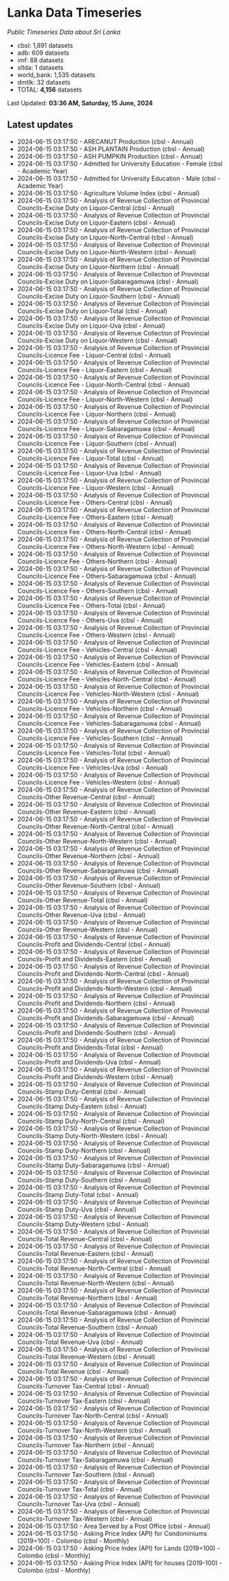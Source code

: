 # Lanka Data Timeseries
*Public Timeseries Data about Sri Lanka*

* cbsl: 1,891 datasets
* adb: 609 datasets
* imf: 88 datasets
* sltda: 1 datasets
* world_bank: 1,535 datasets
* dmtlk: 32 datasets
* TOTAL: **4,156** datasets

Last Updated: **03:36 AM, Saturday, 15 June, 2024**

## Latest updates

* 2024-06-15 03:17:50 - ARECANUT Production (cbsl - Annual)
* 2024-06-15 03:17:50 - ASH PLANTAIN Production (cbsl - Annual)
* 2024-06-15 03:17:50 - ASH PUMPKIN Production (cbsl - Annual)
* 2024-06-15 03:17:50 - Admitted for University Education - Female (cbsl - Academic Year)
* 2024-06-15 03:17:50 - Admitted for University Education - Male (cbsl - Academic Year)
* 2024-06-15 03:17:50 - Agriculture Volume Index (cbsl - Annual)
* 2024-06-15 03:17:50 - Analysis of Revenue Collection of Provincial Councils-Excise Duty on Liquor-Central (cbsl - Annual)
* 2024-06-15 03:17:50 - Analysis of Revenue Collection of Provincial Councils-Excise Duty on Liquor-Eastern (cbsl - Annual)
* 2024-06-15 03:17:50 - Analysis of Revenue Collection of Provincial Councils-Excise Duty on Liquor-North-Central (cbsl - Annual)
* 2024-06-15 03:17:50 - Analysis of Revenue Collection of Provincial Councils-Excise Duty on Liquor-North-Western (cbsl - Annual)
* 2024-06-15 03:17:50 - Analysis of Revenue Collection of Provincial Councils-Excise Duty on Liquor-Northern (cbsl - Annual)
* 2024-06-15 03:17:50 - Analysis of Revenue Collection of Provincial Councils-Excise Duty on Liquor-Sabaragamuwa (cbsl - Annual)
* 2024-06-15 03:17:50 - Analysis of Revenue Collection of Provincial Councils-Excise Duty on Liquor-Southern (cbsl - Annual)
* 2024-06-15 03:17:50 - Analysis of Revenue Collection of Provincial Councils-Excise Duty on Liquor-Total (cbsl - Annual)
* 2024-06-15 03:17:50 - Analysis of Revenue Collection of Provincial Councils-Excise Duty on Liquor-Uva (cbsl - Annual)
* 2024-06-15 03:17:50 - Analysis of Revenue Collection of Provincial Councils-Excise Duty on Liquor-Western (cbsl - Annual)
* 2024-06-15 03:17:50 - Analysis of Revenue Collection of Provincial Councils-Licence Fee - Liquor-Central (cbsl - Annual)
* 2024-06-15 03:17:50 - Analysis of Revenue Collection of Provincial Councils-Licence Fee - Liquor-Eastern (cbsl - Annual)
* 2024-06-15 03:17:50 - Analysis of Revenue Collection of Provincial Councils-Licence Fee - Liquor-North-Central (cbsl - Annual)
* 2024-06-15 03:17:50 - Analysis of Revenue Collection of Provincial Councils-Licence Fee - Liquor-North-Western (cbsl - Annual)
* 2024-06-15 03:17:50 - Analysis of Revenue Collection of Provincial Councils-Licence Fee - Liquor-Northern (cbsl - Annual)
* 2024-06-15 03:17:50 - Analysis of Revenue Collection of Provincial Councils-Licence Fee - Liquor-Sabaragamuwa (cbsl - Annual)
* 2024-06-15 03:17:50 - Analysis of Revenue Collection of Provincial Councils-Licence Fee - Liquor-Southern (cbsl - Annual)
* 2024-06-15 03:17:50 - Analysis of Revenue Collection of Provincial Councils-Licence Fee - Liquor-Total (cbsl - Annual)
* 2024-06-15 03:17:50 - Analysis of Revenue Collection of Provincial Councils-Licence Fee - Liquor-Uva (cbsl - Annual)
* 2024-06-15 03:17:50 - Analysis of Revenue Collection of Provincial Councils-Licence Fee - Liquor-Western (cbsl - Annual)
* 2024-06-15 03:17:50 - Analysis of Revenue Collection of Provincial Councils-Licence Fee - Others-Central (cbsl - Annual)
* 2024-06-15 03:17:50 - Analysis of Revenue Collection of Provincial Councils-Licence Fee - Others-Eastern (cbsl - Annual)
* 2024-06-15 03:17:50 - Analysis of Revenue Collection of Provincial Councils-Licence Fee - Others-North-Central (cbsl - Annual)
* 2024-06-15 03:17:50 - Analysis of Revenue Collection of Provincial Councils-Licence Fee - Others-North-Western (cbsl - Annual)
* 2024-06-15 03:17:50 - Analysis of Revenue Collection of Provincial Councils-Licence Fee - Others-Northern (cbsl - Annual)
* 2024-06-15 03:17:50 - Analysis of Revenue Collection of Provincial Councils-Licence Fee - Others-Sabaragamuwa (cbsl - Annual)
* 2024-06-15 03:17:50 - Analysis of Revenue Collection of Provincial Councils-Licence Fee - Others-Southern (cbsl - Annual)
* 2024-06-15 03:17:50 - Analysis of Revenue Collection of Provincial Councils-Licence Fee - Others-Total (cbsl - Annual)
* 2024-06-15 03:17:50 - Analysis of Revenue Collection of Provincial Councils-Licence Fee - Others-Uva (cbsl - Annual)
* 2024-06-15 03:17:50 - Analysis of Revenue Collection of Provincial Councils-Licence Fee - Others-Western (cbsl - Annual)
* 2024-06-15 03:17:50 - Analysis of Revenue Collection of Provincial Councils-Licence Fee - Vehicles-Central (cbsl - Annual)
* 2024-06-15 03:17:50 - Analysis of Revenue Collection of Provincial Councils-Licence Fee - Vehicles-Eastern (cbsl - Annual)
* 2024-06-15 03:17:50 - Analysis of Revenue Collection of Provincial Councils-Licence Fee - Vehicles-North-Central (cbsl - Annual)
* 2024-06-15 03:17:50 - Analysis of Revenue Collection of Provincial Councils-Licence Fee - Vehicles-North-Western (cbsl - Annual)
* 2024-06-15 03:17:50 - Analysis of Revenue Collection of Provincial Councils-Licence Fee - Vehicles-Northern (cbsl - Annual)
* 2024-06-15 03:17:50 - Analysis of Revenue Collection of Provincial Councils-Licence Fee - Vehicles-Sabaragamuwa (cbsl - Annual)
* 2024-06-15 03:17:50 - Analysis of Revenue Collection of Provincial Councils-Licence Fee - Vehicles-Southern (cbsl - Annual)
* 2024-06-15 03:17:50 - Analysis of Revenue Collection of Provincial Councils-Licence Fee - Vehicles-Total (cbsl - Annual)
* 2024-06-15 03:17:50 - Analysis of Revenue Collection of Provincial Councils-Licence Fee - Vehicles-Uva (cbsl - Annual)
* 2024-06-15 03:17:50 - Analysis of Revenue Collection of Provincial Councils-Licence Fee - Vehicles-Western (cbsl - Annual)
* 2024-06-15 03:17:50 - Analysis of Revenue Collection of Provincial Councils-Other Revenue-Central (cbsl - Annual)
* 2024-06-15 03:17:50 - Analysis of Revenue Collection of Provincial Councils-Other Revenue-Eastern (cbsl - Annual)
* 2024-06-15 03:17:50 - Analysis of Revenue Collection of Provincial Councils-Other Revenue-North-Central (cbsl - Annual)
* 2024-06-15 03:17:50 - Analysis of Revenue Collection of Provincial Councils-Other Revenue-North-Western (cbsl - Annual)
* 2024-06-15 03:17:50 - Analysis of Revenue Collection of Provincial Councils-Other Revenue-Northern (cbsl - Annual)
* 2024-06-15 03:17:50 - Analysis of Revenue Collection of Provincial Councils-Other Revenue-Sabaragamuwa (cbsl - Annual)
* 2024-06-15 03:17:50 - Analysis of Revenue Collection of Provincial Councils-Other Revenue-Southern (cbsl - Annual)
* 2024-06-15 03:17:50 - Analysis of Revenue Collection of Provincial Councils-Other Revenue-Total (cbsl - Annual)
* 2024-06-15 03:17:50 - Analysis of Revenue Collection of Provincial Councils-Other Revenue-Uva (cbsl - Annual)
* 2024-06-15 03:17:50 - Analysis of Revenue Collection of Provincial Councils-Other Revenue-Western (cbsl - Annual)
* 2024-06-15 03:17:50 - Analysis of Revenue Collection of Provincial Councils-Profit and Dividends-Central (cbsl - Annual)
* 2024-06-15 03:17:50 - Analysis of Revenue Collection of Provincial Councils-Profit and Dividends-Eastern (cbsl - Annual)
* 2024-06-15 03:17:50 - Analysis of Revenue Collection of Provincial Councils-Profit and Dividends-North-Central (cbsl - Annual)
* 2024-06-15 03:17:50 - Analysis of Revenue Collection of Provincial Councils-Profit and Dividends-North-Western (cbsl - Annual)
* 2024-06-15 03:17:50 - Analysis of Revenue Collection of Provincial Councils-Profit and Dividends-Northern (cbsl - Annual)
* 2024-06-15 03:17:50 - Analysis of Revenue Collection of Provincial Councils-Profit and Dividends-Sabaragamuwa (cbsl - Annual)
* 2024-06-15 03:17:50 - Analysis of Revenue Collection of Provincial Councils-Profit and Dividends-Southern (cbsl - Annual)
* 2024-06-15 03:17:50 - Analysis of Revenue Collection of Provincial Councils-Profit and Dividends-Total (cbsl - Annual)
* 2024-06-15 03:17:50 - Analysis of Revenue Collection of Provincial Councils-Profit and Dividends-Uva (cbsl - Annual)
* 2024-06-15 03:17:50 - Analysis of Revenue Collection of Provincial Councils-Profit and Dividends-Western (cbsl - Annual)
* 2024-06-15 03:17:50 - Analysis of Revenue Collection of Provincial Councils-Stamp Duty-Central (cbsl - Annual)
* 2024-06-15 03:17:50 - Analysis of Revenue Collection of Provincial Councils-Stamp Duty-Eastern (cbsl - Annual)
* 2024-06-15 03:17:50 - Analysis of Revenue Collection of Provincial Councils-Stamp Duty-North-Central (cbsl - Annual)
* 2024-06-15 03:17:50 - Analysis of Revenue Collection of Provincial Councils-Stamp Duty-North-Western (cbsl - Annual)
* 2024-06-15 03:17:50 - Analysis of Revenue Collection of Provincial Councils-Stamp Duty-Northern (cbsl - Annual)
* 2024-06-15 03:17:50 - Analysis of Revenue Collection of Provincial Councils-Stamp Duty-Sabaragamuwa (cbsl - Annual)
* 2024-06-15 03:17:50 - Analysis of Revenue Collection of Provincial Councils-Stamp Duty-Southern (cbsl - Annual)
* 2024-06-15 03:17:50 - Analysis of Revenue Collection of Provincial Councils-Stamp Duty-Total (cbsl - Annual)
* 2024-06-15 03:17:50 - Analysis of Revenue Collection of Provincial Councils-Stamp Duty-Uva (cbsl - Annual)
* 2024-06-15 03:17:50 - Analysis of Revenue Collection of Provincial Councils-Stamp Duty-Western (cbsl - Annual)
* 2024-06-15 03:17:50 - Analysis of Revenue Collection of Provincial Councils-Total Revenue-Central (cbsl - Annual)
* 2024-06-15 03:17:50 - Analysis of Revenue Collection of Provincial Councils-Total Revenue-Eastern (cbsl - Annual)
* 2024-06-15 03:17:50 - Analysis of Revenue Collection of Provincial Councils-Total Revenue-North-Central (cbsl - Annual)
* 2024-06-15 03:17:50 - Analysis of Revenue Collection of Provincial Councils-Total Revenue-North-Western (cbsl - Annual)
* 2024-06-15 03:17:50 - Analysis of Revenue Collection of Provincial Councils-Total Revenue-Northern (cbsl - Annual)
* 2024-06-15 03:17:50 - Analysis of Revenue Collection of Provincial Councils-Total Revenue-Sabaragamuwa (cbsl - Annual)
* 2024-06-15 03:17:50 - Analysis of Revenue Collection of Provincial Councils-Total Revenue-Southern (cbsl - Annual)
* 2024-06-15 03:17:50 - Analysis of Revenue Collection of Provincial Councils-Total Revenue-Uva (cbsl - Annual)
* 2024-06-15 03:17:50 - Analysis of Revenue Collection of Provincial Councils-Total Revenue-Western (cbsl - Annual)
* 2024-06-15 03:17:50 - Analysis of Revenue Collection of Provincial Councils-Total Revenue (cbsl - Annual)
* 2024-06-15 03:17:50 - Analysis of Revenue Collection of Provincial Councils-Turnover Tax-Central (cbsl - Annual)
* 2024-06-15 03:17:50 - Analysis of Revenue Collection of Provincial Councils-Turnover Tax-Eastern (cbsl - Annual)
* 2024-06-15 03:17:50 - Analysis of Revenue Collection of Provincial Councils-Turnover Tax-North-Central (cbsl - Annual)
* 2024-06-15 03:17:50 - Analysis of Revenue Collection of Provincial Councils-Turnover Tax-North-Western (cbsl - Annual)
* 2024-06-15 03:17:50 - Analysis of Revenue Collection of Provincial Councils-Turnover Tax-Northern (cbsl - Annual)
* 2024-06-15 03:17:50 - Analysis of Revenue Collection of Provincial Councils-Turnover Tax-Sabaragamuwa (cbsl - Annual)
* 2024-06-15 03:17:50 - Analysis of Revenue Collection of Provincial Councils-Turnover Tax-Southern (cbsl - Annual)
* 2024-06-15 03:17:50 - Analysis of Revenue Collection of Provincial Councils-Turnover Tax-Total (cbsl - Annual)
* 2024-06-15 03:17:50 - Analysis of Revenue Collection of Provincial Councils-Turnover Tax-Uva (cbsl - Annual)
* 2024-06-15 03:17:50 - Analysis of Revenue Collection of Provincial Councils-Turnover Tax-Western (cbsl - Annual)
* 2024-06-15 03:17:50 - Area Served by a Post Office (cbsl - Annual)
* 2024-06-15 03:17:50 - Asking Price Index (API) for Condominiums (2019=100) - Colombo (cbsl - Monthly)
* 2024-06-15 03:17:50 - Asking Price Index (API) for Lands (2019=100) - Colombo (cbsl - Monthly)
* 2024-06-15 03:17:50 - Asking Price Index (API) for houses (2019-100) - Colombo (cbsl - Monthly)